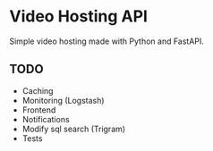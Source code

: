 # Video Hosting API

Simple video hosting made with Python and FastAPI.

## TODO

- Caching
- Monitoring (Logstash)
- Frontend
- Notifications
- Modify sql search (Trigram)
- Tests